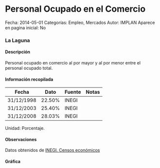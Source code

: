 Personal Ocupado en el Comercio
=====

Fecha: 2014-05-01
Categorías: Empleo, Mercados
Autor: IMPLAN
Aparece en pagina inicial: No

### La Laguna

#### Descripción

Personal ocupado en comercio al por mayor y al por menor entre el personal ocupado total.

<!-- break -->

#### Información recopilada

<table class="table table-hover table-bordered matriz">
  <thead>
    <tr><th>Fecha</th><th>Dato</th><th>Fuente</th><th>Notas</th></tr>
  </thead>
  <tbody>
    <tr><td class="centrado">31/12/1998</td><td class="derecha">22.50%</td><td>INEGI</td><td></td></tr>
    <tr><td class="centrado">31/12/2003</td><td class="derecha">25.40%</td><td>INEGI</td><td></td></tr>
    <tr><td class="centrado">31/12/2008</td><td class="derecha">28.03%</td><td>INEGI</td><td></td></tr>
  </tbody>
</table>

Unidad: Porcentaje.

#### Observaciones

Datos obtenidos de [INEGI. Censos económicos](http://www3.inegi.org.mx/sistemas/saic/)

#### Gráfica

<div id="Morrisyuzoiwjt" class="grafica"></div>
  <script>
  new Morris.Line({
    element: 'Morrisyuzoiwjt',
    data: [
      { fecha: '1998-12-31', dato: 22.5000 },
      { fecha: '2003-12-31', dato: 25.4000 },
      { fecha: '2008-12-31', dato: 28.0342 }
    ],
    xkey: 'fecha',
    ykeys: ['dato'],
    labels: ['Dato'],
    lineColors: ['#FF5B02'],
    xLabelFormat: function(d) {
      return d.getDate()+'/'+(d.getMonth()+1)+'/'+d.getFullYear();
    },
    dateFormat: function (ts) {
      var d = new Date(ts);
      return d.getDate() + '/' + (d.getMonth() + 1) + '/' + d.getFullYear();
    }
  });
  </script>
